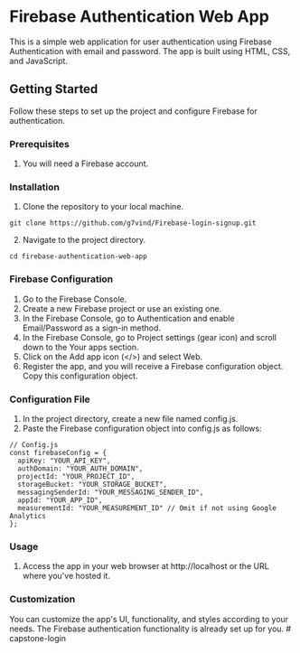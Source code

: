 # Firebase Authentication Web App
This is a simple web application for user authentication using Firebase Authentication with email and password. The app is built using HTML, CSS, and JavaScript.

## Getting Started
Follow these steps to set up the project and configure Firebase for authentication.

### Prerequisites
1. You will need a Firebase account.

### Installation
1. Clone the repository to your local machine.
```
git clone https://github.com/g7vind/Firebase-login-signup.git
```
2. Navigate to the project directory.
```
cd firebase-authentication-web-app
```
### Firebase Configuration

1. Go to the Firebase Console.
2. Create a new Firebase project or use an existing one.
3. In the Firebase Console, go to Authentication and enable Email/Password as a sign-in method.
4. In the Firebase Console, go to Project settings (gear icon) and scroll down to the Your apps section.
5. Click on the Add app icon (</>) and select Web.
6. Register the app, and you will receive a Firebase configuration object. Copy this configuration object.

### Configuration File

1. In the project directory, create a new file named config.js.
2. Paste the Firebase configuration object into config.js as follows:
```
// Config.js
const firebaseConfig = {
  apiKey: "YOUR_API_KEY",
  authDomain: "YOUR_AUTH_DOMAIN",
  projectId: "YOUR_PROJECT_ID",
  storageBucket: "YOUR_STORAGE_BUCKET",
  messagingSenderId: "YOUR_MESSAGING_SENDER_ID",
  appId: "YOUR_APP_ID",
  measurementId: "YOUR_MEASUREMENT_ID" // Omit if not using Google Analytics
};
```
### Usage
1. Access the app in your web browser at http://localhost or the URL where you've hosted it.

### Customization

You can customize the app's UI, functionality, and styles according to your needs. The Firebase authentication functionality is already set up for you.
#   c a p s t o n e - l o g i n  
 